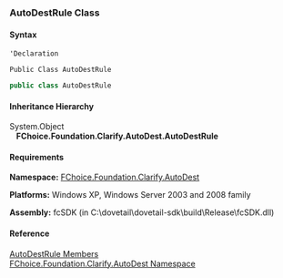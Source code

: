 ﻿### AutoDestRule Class

#### Syntax

```vbnet
'Declaration

Public Class AutoDestRule 
```

```csharp
public class AutoDestRule
```

#### Inheritance Hierarchy

System.Object  
   **FChoice.Foundation.Clarify.AutoDest.AutoDestRule**  

#### Requirements

**Namespace:** [FChoice.Foundation.Clarify.AutoDest](fcSDK~FChoice.Foundation.Clarify.AutoDest_namespace.md)

**Platforms:** Windows XP, Windows Server 2003 and 2008 family

**Assembly:** fcSDK (in C:\\dovetail\\dovetail-sdk\\build\\Release\\fcSDK.dll)

#### Reference

[AutoDestRule Members](fcSDK~FChoice.Foundation.Clarify.AutoDest.AutoDestRule_members.md)  
[FChoice.Foundation.Clarify.AutoDest Namespace](fcSDK~FChoice.Foundation.Clarify.AutoDest_namespace.md)